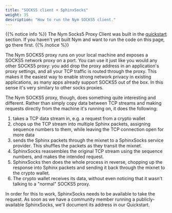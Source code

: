 ```yaml
---
title: "SOCKS5 client + SphinxSocks"
weight: 35
description: "How to run the Nym SOCKS5 client."
---
```


{{% notice info %}}
The Nym Socks5 Proxy Client was built in the [quickstart](/docs/quickstart) section. If you haven't yet built Nym and want to run the code on this page, go there first.
{{% /notice %}}

The Nym SOCKS5 proxy runs on your local machine and exposes a SOCKS5 network proxy on a port. You can use it just like you would any other SOCKS5 proxy: you add drop the proxy address in an application's proxy settings, and all your TCP traffic is routed through the proxy. This makes it the easiest way to enable strong network privacy in existing applications, as many apps already support SOCKS5 out of the box. In this sense it's very similary to other socks proxies.

The Nym SOCKS5 proxy, though, does something quite interesting and different. Rather than simply copy data between TCP streams and making requests directly from the machine it's running on, it does the following:

1. takes a TCP data stream in, e.g. a request from a crypto wallet
1. chops up the TCP stream into multiple Sphinx packets, assigning sequence numbers to them, while leaving the TCP connection open for more data
1. sends the Sphinx packets through the mixnet to a SphinxSocks service provider. This shuffles the packets as they transit the mixnet. 
1. SphinxSocks reassembles the original TCP stream using the sequence numbers, and makes the intended request.
1. SphinxSocks then does the whole process in reverse, chopping up the response into Sphinx packets and sending it back through the mixnet to the crypto wallet.
1. The crypto wallet receives its data, without even noticing that it wasn't talking to a "normal" SOCKS5 proxy.

In order for this to work, SphinxSocks needs to be available to take the request. As soon as we have a community member running a publicly-available SphinxSocks, we'll document its address in our Quickstart. 